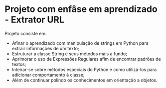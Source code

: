# Projeto com enfâse em aprendizado - Extrator URL

Projeto consiste em:
* Afinar o aprendizado com manipulação de strings em Python para extrair informações de um texto;
* Estruturar a classe String e seus métodos mais a fundo;
* Aprimorar o uso de Expressões Regulares afim de encontrar padrões de textos;
* Inteirar-se sobre métodos especiais do Python e como utilizá-los para adicionar comportamento à classe;
* Além de continuar polindo os conhecimentos em orientação a objetos.

